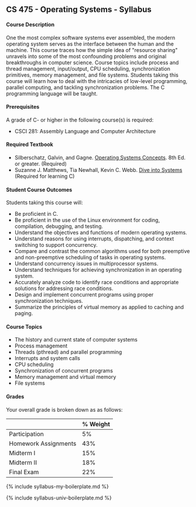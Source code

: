 ## CS 475 - Operating Systems - Syllabus


#### Course Description
One the most complex software systems ever assembled, the modern operating system serves as the interface between the human and the machine. This course traces how the simple idea of "resource sharing"  unravels into some of the most confounding problems and original breakthroughs in computer science. Course topics include process and thread management, input/output, CPU scheduling, synchronization primitives, memory management, and file systems. Students taking this course will learn how to deal with the intricacies of low-level programming, parallel computing, and tackling synchronization problems. The C programming language will be taught. 

<!-- One the most complex software systems ever assembled, the modern operating system serves as the interface between the human and the machine. This course traces how the simple idea of "resource sharing"  unravels into some of the most confounding problems and original breakthroughs in computer science. Course topics include process and thread management, input/output, CPU scheduling, synchronization primitives, memory management, and file systems. Students taking this course will learn how to deal with the intricacies of low-level programming, parallel computing and synchronization problems, and will also receive kernel-development experience through the design and implementation of various subsystems in a real operating system. The C programming language will be used.  -->

#### Prerequisites
A grade of C- or higher in the following course(s) is required:
 - CSCI 281: Assembly Language and Computer Architecture

#### Required Textbook

- Silberschatz, Galvin, and Gagne. [Operating Systems Concepts](https://www.amazon.com/Operating-System-Concepts-Abraham-Silberschatz/dp/0470128720). 8th Ed. or greater. (Required)
- Suzanne J. Matthews, Tia Newhall, Kevin C. Webb. [Dive into Systems](https://diveintosystems.org/book/) (Required for learning C)

  
#### Student Course Outcomes
Students taking this course will:
- Be proficient in C.
- Be proficient in the use of the Linux environment for coding, compilation, debugging, and testing.
- Understand the objectives and functions of modern operating systems.
- Understand reasons for using interrupts, dispatching, and context switching to support concurrency.
- Compare and contrast the common algorithms used for both preemptive and non-preemptive
scheduling of tasks in operating systems.
- Understand concurrency issues in multiprocessor systems.
- Understand techniques for achieving synchronization in an operating system.
- Accurately analyze code to identify race conditions and appropriate solutions for addressing race
conditions. 
- Design and implement concurrent programs using proper synchronization techniques.
- Summarize the principles of virtual memory as applied to caching and paging.
<!-- - Code/Develop efficient programs that consider the effects of page replacement and frame allocation
on the performance of a process and the system in which it executes. -->
<!-- - Evaluate the merits and downfalls of various OS policies. -->
<!-- - Gain experience with key components in an OS kernel. -->


#### Course Topics
- The history and current state of computer systems
- Process management
- Threads (pthread) and parallel programming
- Interrupts and system calls
- CPU scheduling
- Synchronization of concurrent programs
- Memory management and virtual memory
- File systems

#### Grades
Your overall grade is broken down as as follows:

|   | % Weight |
| :--- | :--- |
| Participation | 5% |
| Homework Assignments | 43% |
| Midterm I | 15% |
| Midterm II | 18% |
| Final Exam | 22% |

{% include syllabus-my-boilerplate.md %}

{% include syllabus-univ-boilerplate.md %}